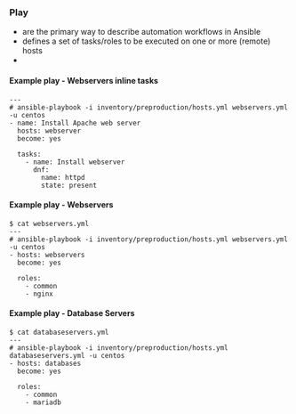 ### Play

- are the primary way to describe automation workflows in Ansible
- defines a set of tasks/roles to be executed on one or more (remote) hosts
- 

#### Example play - Webservers inline tasks

```
---
# ansible-playbook -i inventory/preproduction/hosts.yml webservers.yml -u centos
- name: Install Apache web server
  hosts: webserver
  become: yes

  tasks:
    - name: Install webserver
      dnf:
        name: httpd
        state: present
```

#### Example play - Webservers

```
$ cat webservers.yml
---
# ansible-playbook -i inventory/preproduction/hosts.yml webservers.yml -u centos
- hosts: webservers
  become: yes

  roles:
    - common
    - nginx
```

#### Example play - Database Servers

```
$ cat databaseservers.yml
---
# ansible-playbook -i inventory/preproduction/hosts.yml databaseservers.yml -u centos
- hosts: databases
  become: yes

  roles:
    - common
    - mariadb
```
